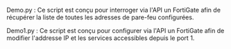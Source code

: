 Demo.py :
Ce script est conçu pour interroger via l'API un FortiGate afin de récupérer la liste de toutes les adresses de pare-feu configurées.

Demo1.py :
Ce script est conçu pour configurer via l'API un FortiGate afin de modifier l'addresse IP et les services accessibles depuis le port 1.
